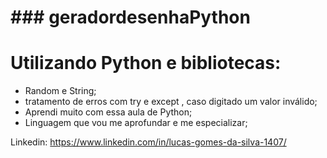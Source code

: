 # ### geradordesenhaPython

# Utilizando Python e bibliotecas:

- Random e String;
- tratamento de erros com try e except , caso digitado um valor inválido;
- Aprendi muito com essa aula de Python;
- Linguagem que vou me aprofundar e me especializar;



Linkedin: https://www.linkedin.com/in/lucas-gomes-da-silva-1407/
